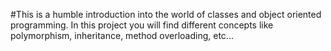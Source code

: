 #This is a humble introduction
into the world of classes and object oriented programming.
In this project you will find different concepts like
polymorphism, inheritance, method overloading, etc...
